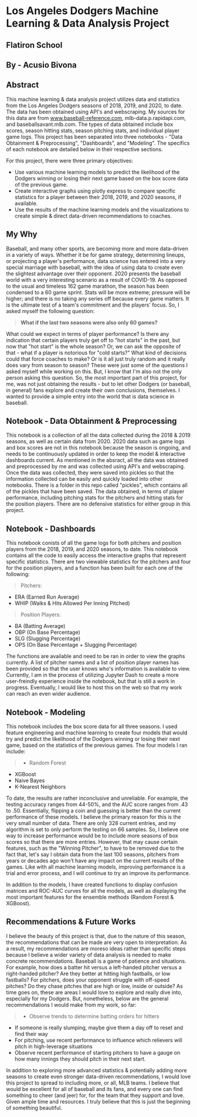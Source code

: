 # Los Angeles Dodgers Machine Learning & Data Analysis Project

## Flatiron School

## By - Acusio Bivona

## Abstract

This machine learning & data analysis project utilizes data and statistics from the Los Angeles Dodgers seasons of 2018, 2019, and 2020, to date. The data has been obtained using API's and webscraping. My sources for this data are from www.baseball-reference.com, mlb-data.p.rapidapi.com, and baseballsavant.mlb.com. The types of data obtained include box scores, season hitting stats, season pitching stats, and individual player game logs. This project has been separated into three notebooks - "Data Obtainment & Preprocessing", "Dashboards", and "Modeling". The specifics of each notebook are detailed below in their respective sections.

For this project, there were three primary objectives:
* Use various machine learning models to predict the likelihood of the Dodgers winning or losing their next game based on the box score data of the previous game.
* Create interactive graphs using plotly express to compare specific statistics for a player between their 2018, 2019, and 2020 seasons, if available.
* Use the results of the machine learning models and the visualizations to create simple & direct data-driven recommendations to coaches.

## My Why

Baseball, and many other sports, are becoming more and more data-driven in a variety of ways. Whether it be for game strategy, determining lineups, or projecting a player's performance, data science has entered into a very special marriage with baseball, with the idea of using data to create even the slightest advantage over their opponent. 2020 presents the baseball world with a very interesting scenario as a result of COVID-19. As opposed to the usual and timeless 162 game marathon, the season has been condensed to a 60 game sprint. Stats will be more extreme; pressure will be higher; and there is no taking any series off because every game matters. It is the ultimate test of a team's commitment and the players' focus. So, I asked myself the following question:
>**What if the last two seasons were also only 60 games?**

What could we expect in terms of player performance? Is there any indication that certain players truly get off to "hot starts" in the past, but now that "hot start" is the whole season? Or, we can ask the opposite of that - what if a player is notorious for "cold starts?" What kind of decisions could that force coaches to make? Or is it all just truly random and it really does vary from season to season? These were just some of the questions I asked myself while working on this. But, I know that I'm also not the only person asking this question. So, the most important part of this project, for me, was not just obtaining the results - but to let other Dodgers (or baseball, in general) fans explore and create their own conclusions, themselves. I wanted to provide a simple entry into the world that is data science in baseball.

## Notebook - Data Obtainment & Preprocessing

This notebook is a collection of all the data collected during the 2018 & 2019 seasons, as well as certain data from 2020. 2020 data such as game logs and box scores are not in this notebook because the season is ongoing, and needs to be continuously updated in order to keep the model & interactive dashboards current. As mentioned in the absract, all the data was obtained and preprocessed by me and was collected using API's and webscraping. Once the data was collected, they were saved into pickles so that the information collected can be easily and quickly loaded into other notebooks. There is a folder in this repo called "pickles", which contains all of the pickles that have been saved. The data obtained, in terms of player performance, including pitching stats for the pitchers and hitting stats for the position players. There are no defensive statistics for either group in this project.

## Notebook - Dashboards

This notebook conists of all the game logs for both pitchers and position players from the 2018, 2019, and 2020 seasons, to date. This notebook contains all the code to easily access the interactive graphs that represent specific statistics. There are two viewable statistics for the pitchers and four for the position players, and a function has been built for each one of the following:
> Pitchers:
* ERA (Earned Run Average)
* WHIP (Walks & Hits Allowed Per Inning Pitched)

> Position Players:
* BA (Batting Average)
* OBP (On Base Percentage)
* SLG (Slugging Percentage)
* OPS (On Base Percentage + Slugging Percentage)

The functions are available and need to be ran in order to view the graphs currently. A list of pitcher names and a list of position player names has been provided so that the user knows who's information is available to view. Currently, I am in the process of utilizing Jupyter Dash to create a more user-freindly experience inside the notebook, but that is still a work in progress. Eventually, I would like to host this on the web so that my work can reach an even wider audience.

## Notebook - Modeling

This notebook includes the box score data for all three seasons. I used feature engineering and machine learning to create four models that would try and predict the likelihood of the Dodgers winning or losing their next game, based on the statistics of the previous games. The four models I ran include:
>* Random Forest
* XGBoost
* Naive Bayes
* K-Nearest Neighbors

To date, the results are rather inconclusive and unreliable. For example, the testing accuracy ranges from 44-50%, and the AUC score ranges from .43 to .50. Essentially, flipping a coin and guessing is better than the current performance of these models. I believe the primary reason for this is the very small number of data. There are only 328 current entries, and my algorithm is set to only perform the testing on 66 samples. So, I believe one way to increase performance would be to include more seasons of box scores so that there are more entries. However, that may cause certain features, such as the "Winning Pitcher", to have to be removed due to the fact that, let's say I obtain data from the last 100 seasons, pitchers from years or decades ago won't have any impact on the current results of the games. Like with all machine learning models, improving performance is a trial and error process, and I will continue to try an improve its performance.

In addition to the models, I have created functions to display confusion matrices and ROC-AUC curves for all the models, as well as displaying the most important features for the ensemble methods (Random Forest & XGBoost).

## Recommendations & Future Works

I believe the beauty of this project is that, due to the nature of this season, the recommendations that can be made are very open to interpretation. As a result, my recommendations are moreso ideas rather than specific steps because I believe a wider variety of data analysis is needed to make concrete recommendations. Baseball is a game of patience and situations. For example, how does a batter hit versus a left-handed pitcher versus a right-handed pitcher? Are they better at hitting high fastballs, or low fastballs? For pitchers, does your opponent struggle with off-speed pitches? Do they chase pitches that are high or low, inside or outside? As time goes on, these are areas I would love to explore and really dive into, especially for my Dodgers. But, nonetheless, below are the general recommendations I would make from my work, so far:
>* Observe trends to determine batting orders for hitters
* If someone is really slumping, maybe give them a day off to reset and find their way
* For pitching, use recent performance to influence which relievers will pitch in high-leverage situations
* Observe recent performance of starting pitchers to have a gauge on how many innings they should pitch in their next start.

In addition to exploring more advanced statistics & potentially adding more seasons to create even stronger data-driven recommendations, I would love this project to spread to including more, or all, MLB teams. I believe that would be excellent for all of baseball and its fans, and every one can find something to cheer (and jeer) for, for the team that they support and love. Given ample time and resources. I truly believe that this is just the beginning of something beautiful.


```python

```
